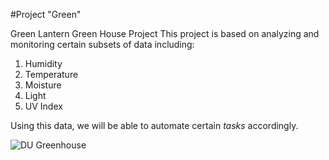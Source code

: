 #Project "Green"

Green Lantern Green House Project
This project is based on analyzing and monitoring certain subsets of data including:
1. Humidity
2. Temperature
3. Moisture
4. Light
5. UV Index

Using this data, we will be able to automate certain *tasks* accordingly.

![DU Greenhouse](http://newsroom.dom.edu/sites/newsroom.dom.edu/files/styles/large/public/kaleys.jpg?itok=Kj-7vdjN)